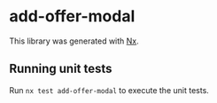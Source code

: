# add-offer-modal

This library was generated with [Nx](https://nx.dev).

## Running unit tests

Run `nx test add-offer-modal` to execute the unit tests.
